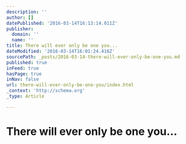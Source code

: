 ```yaml
---
description: ''
author: []
datePublished: '2016-03-14T16:13:14.011Z'
publisher:
  domain: ''
  name: ''
title: There will ever only be one you...
dateModified: '2016-03-14T16:01:24.416Z'
sourcePath: _posts/2016-03-14-there-will-ever-only-be-one-you.md
published: true
inFeed: true
hasPage: true
inNav: false
url: there-will-ever-only-be-one-you/index.html
_context: 'http://schema.org'
_type: Article

---
```

# There will ever only be one you...